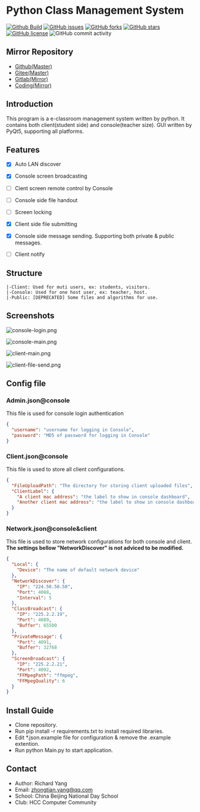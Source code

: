 # Python Class Management System
[![Github Build](https://github.com/yangzhongtian001/PYCM/workflows/PYCM-Build/badge.svg)](https://github.com/yangzhongtian001/PYCM/releases) [![GitHub issues](https://img.shields.io/github/issues/yangzhongtian001/PYCM)](https://github.com/yangzhongtian001/PYCM/issues) [![GitHub forks](https://img.shields.io/github/forks/yangzhongtian001/PYCM)](https://github.com/yangzhongtian001/PYCM/network) [![GitHub stars](https://img.shields.io/github/stars/yangzhongtian001/PYCM)](https://github.com/yangzhongtian001/PYCM/stargazers) [![GitHub license](https://img.shields.io/github/license/yangzhongtian001/PYCM)](https://github.com/yangzhongtian001/PYCM) ![GitHub commit activity](https://img.shields.io/github/commit-activity/m/yangzhongtian001/PYCM)

## Mirror Repository
* [Github(Master)](https://github.com/yangzhongtian001/PYCM)
* [Gitee(Master)](https://gitee.com/yangzhongtian/PYCM)
* [Gitlab(Mirror)](https://gitlab.com/yangzhongtian/PYCM)
* [Coding(Mirror)](https://yangzhongtian.coding.net/public/PYCM/PYCM/git/files)

## Introduction
This program is a e-classroom management system written by python. It contains both client(student side) and console(teacher size). GUI written by PyQt5, supporting all platforms.

## Features
* [x] Auto LAN discover
* [x] Console screen broadcasting
* [ ] Cient screen remote control by Console
* [ ] Console side file handout
* [ ] Screen locking
* [x] Client side file submitting
* [x] Console side message sending. Supporting both private & public messages.
* [ ] Client notify


## Structure
```
|-Client: Used for muti users, ex: students, visitors.
|-Console: Used for one host user, ex: teacher, host.
|-Public: [DEPRECATED] Some files and algorithms for use.
```

## Screenshots
![console-login.png](https://i.loli.net/2021/02/05/nb6k57NJuWDxyAz.png)

![console-main.png](https://i.loli.net/2021/02/05/fFt1iTxroBL3hJl.png)

![client-main.png](https://i.loli.net/2021/02/05/HzofFCdVR2cK8qX.png)

![client-file-send.png](https://i.loli.net/2021/02/05/CsAuZKvIcgXVBok.png)

## Config file
### Admin.json@console
This file is used for console login authentication
```json
{
  "username": "username for logging in Console",
  "password": "MD5 of password for logging in Console"
}
```

### Client.json@console
This file is used to store all client configurations.
```json
{
  "FileUploadPath": "The directory for storing client uploaded files",
  "ClientLabel": {
    "A client mac address": "the label to show in console dashboard",
    "Another client mac address": "the label to show in console dashboard"
  }
}
```

### Network.json@console&client
This file is used to store network configurations for both console and client.
**The settings bellow "NetworkDiscover" is not adviced to be modified.**
```json
{
  "Local": {
    "Device": "The name of default network device"
  },
  "NetworkDiscover": {
    "IP": "224.50.50.50",
    "Port": 4088,
    "Interval": 5
  },
  "ClassBroadcast": {
    "IP": "225.2.2.19",
    "Port": 4089,
    "Buffer": 65500
  },
  "PrivateMessage": {
    "Port": 4091,
    "Buffer": 32768
  },
  "ScreenBroadcast": {
    "IP": "225.2.2.21",
    "Port": 4092,
    "FFMpegPath": "ffmpeg",
    "FFMpegQuality": 6
  }
}
```

## Install Guide
* Clone repository.
* Run pip install -r requirements.txt to install required libraries.
* Edit *.json.example file for configuration & remove the .example extention.
* Run python Main.py to start application.

## Contact
* Author: Richard Yang
* Email: zhongtian.yang@qq.com
* School: China Beijing National Day School
* Club: HCC Computer Community